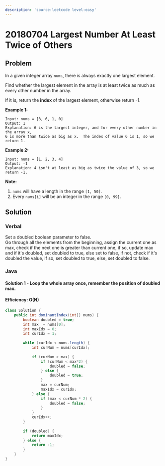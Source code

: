```yaml
---
description: 'source:leetcode level:easy'
---
```


# 20180704 Largest Number At Least Twice of Others

## Problem

In a given integer array `nums`, there is always exactly one largest element.

Find whether the largest element in the array is at least twice as much as every other number in the array.

If it is, return the **index** of the largest element, otherwise return -1.

**Example 1:**

```text
Input: nums = [3, 6, 1, 0]
Output: 1
Explanation: 6 is the largest integer, and for every other number in the array x,
6 is more than twice as big as x.  The index of value 6 is 1, so we return 1.
```

**Example 2:**

```text
Input: nums = [1, 2, 3, 4]
Output: -1
Explanation: 4 isn't at least as big as twice the value of 3, so we return -1.
```

**Note:**

1. `nums` will have a length in the range `[1, 50]`.
2. Every `nums[i]` will be an integer in the range `[0, 99]`.

## Solution

### Verbal

Set a doubled boolean parameter to false.  
Go through all the elements from the beginning, assign the current one as max, check if the next one is greater than current one, if so, update max and if it's doubled, set doubled to true, else set to false, if not, check if it's doubled the value, if so, set doubled to true, else, set doubled to false.

### Java

#### Solution 1 - Loop the whole array once, remember the position of doubled max.

#### Efficiency: O\(N\)

```java
class Solution {
    public int dominantIndex(int[] nums) {
        boolean doubled = true;
        int max  = nums[0];
        int maxIdx = 0;
        int curIdx = 1;
        
        while (curIdx < nums.length) {
            int curNum = nums[curIdx];
            
            if (curNum > max) {
                if (curNum < max*2) {
                    doubled = false;
                } else {
                    doubled = true;
                }
                max = curNum;
                maxIdx = curIdx;
            } else {
                if (max < curNum * 2) {
                    doubled = false;
                }
            }
            curIdx++;
        }
        
        if (doubled) {
            return maxIdx;
        } else {
            return -1;
        }
    }
}
```



